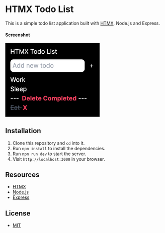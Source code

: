 # HTMX Todo List

This is a simple todo list application built with [HTMX](https://htmx.org), Node.js and Express.

#### Screenshot

<img src="screenshot.png" alt="screenshot" width="300">

## Installation

1. Clone this repository and `cd` into it.
2. Run `npm install` to install the dependencies.
3. Run `npm run dev` to start the server.
4. Visit `http://localhost:3000` in your browser.

## Resources

- [HTMX](https://htmx.org)
- [Node.js](https://nodejs.org)
- [Express](https://expressjs.com)

## License

- [MIT](LICENSE.md)
